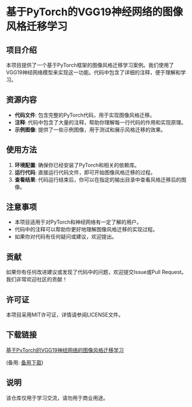 # 基于PyTorch的VGG19神经网络的图像风格迁移学习

## 项目介绍

本项目提供了一个基于PyTorch框架的图像风格迁移学习案例。我们使用了VGG19神经网络模型来实现这一功能。代码中包含了详细的注释，便于理解和学习。

## 资源内容

- **代码文件**: 包含完整的PyTorch代码，用于实现图像风格迁移。
- **注释**: 代码中包含了大量的注释，帮助你理解每一行代码的作用和实现原理。
- **示例图像**: 提供了一些示例图像，用于测试和展示风格迁移的效果。

## 使用方法

1. **环境配置**: 确保你已经安装了PyTorch和相关的依赖库。
2. **运行代码**: 直接运行代码文件，即可开始图像风格迁移的过程。
3. **查看结果**: 代码运行结束后，你可以在指定的输出目录中查看风格迁移后的图像。

## 注意事项

- 本项目适用于对PyTorch和神经网络有一定了解的用户。
- 代码中的注释可以帮助你更好地理解图像风格迁移的实现过程。
- 如果你对代码有任何疑问或建议，欢迎提出。

## 贡献

如果你有任何改进建议或发现了代码中的问题，欢迎提交Issue或Pull Request。我们非常欢迎社区的贡献！

## 许可证

本项目采用MIT许可证，详情请参阅LICENSE文件。

## 下载链接
[基于PyTorch的VGG19神经网络的图像风格迁移学习](https://pan.quark.cn/s/a84820e13bc1) 

(备用: [备用下载](https://pan.baidu.com/s/1WfATOJnmF6HVj4FV3CMZMg?pwd=1234))

## 说明

该仓库仅用于学习交流，请勿用于商业用途。
